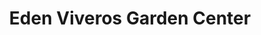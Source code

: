 ---
title: "Eden Viveros Garden Center"
url: /mexicali/eden-viveros-garden-center/
shop: centro de jardinería
---
